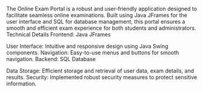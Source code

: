 The Online Exam Portal is a robust and user-friendly application designed to facilitate seamless online examinations. Built using Java JFrames for the user interface and SQL for database management, this portal ensures a smooth and efficient exam experience for both students and administrators.
Technical Details
Frontend: Java JFrames

User Interface: Intuitive and responsive design using Java Swing components.
Navigation: Easy-to-use menus and buttons for smooth navigation.
Backend: SQL Database

Data Storage: Efficient storage and retrieval of user data, exam details, and results.
Security: Implemented robust security measures to protect sensitive information.
